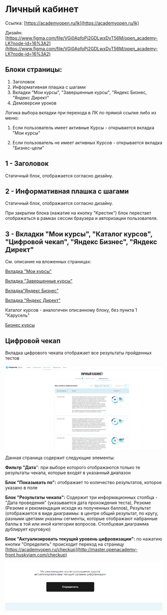 # Личный кабинет

Ссылка: [https://academyopen.ru/lk](https://academyopen.ru/lk)

Дизайн: [https://www.figma.com/file/VGj0ApfoPj2GDLwxDvT56M/open_academy-LK?node-id=16%3A2](https://www.figma.com/file/VGj0ApfoPj2GDLwxDvT56M/open_academy-LK?node-id=16%3A2)

## Блоки страницы:

1. Заголовок
2. Информативная плашка с шагами
3. Вкладки "Мои курсы", "Завершенные курсы", "Яндекс Бизнес, "Яндекс Директ"
4. Демоверсии уроков

Логика выбора вкладки при перехода в ЛК по прямой ссылке либо из меню:

1) Если пользователь имеет активные Курсы - открывается вкладка "Мои курсы" 

2) Если пользователь не имеет активных Курсов - открывается вкладка "Бизнес-цели"

## 1 - Заголовок

Статичный блок, отображается согласно дизайну.

## 2 - Информативная плашка с шагами

Статичный блок, отображается согласно дизайну.

При закрытии блока (нажатие на кнопку "Крестик") блок перестает отображаться в рамках сессии браузера и авторизации пользователя.

## 3 - Вкладки "Мои курсы", "Каталог курсов", "Цифровой чекап", "Яндекс Бизнес", "Яндекс Директ"

См. описание на вложенных страницах:

[Вкладка "Мои курсы"](./Personal_Area/My_courses_tab.md)

[Вкладка "Завершенные курсы"](./Personal_Area/Completed_Courses.md)

[Вкладка"Яндекс Бизнес"](./Personal_Area/Yandex_business.md)

[Вкладка "Яндекс Директ"](./Personal_Area/Yandex_direct.md)

Каталог курсов - аналогичен описанному блоку, без пункта 1 "Карусель"

[Бизнес курсы](./Courses/Authorized_business_courses.md)

## **Цифровой чекап**

Вкладка цифрового чекапа отображает все результаты пройденных тестов

![alt-text](./img/personal_area.png)



Данная страница содержит следующие элементы:

**Фильтр "Дата**": при выборе которого отображаются только те результаты чекапа, которые входят в указанный диапазон

**Блок "Показывать по":** отображает то количество результатов, которое указано в поле

**Блок "Результаты чекапа":**  Содержит три информационных столбца - "Дата проведения" (указывается дата прохождения теста), Резюме (Резюме и рекомендация исходя из полученных баллов), Результат (отображается в виде диаграммы: в центре общий результат, по кругу, разными цветами указаны сегменты, которые отображают набранные баллы в той или иной категории вопросов. Столбцовая диаграмма дублирует круговую)

**Блок "Актуализировать текущий уровень цифровизации":**  по нажатию кнопки "Определить" происходит переход на страницу [https://academyopen.ru/checkup](http://master.openacademy-front.huskyjam.com/checkup)

![alt-text](./img/personal_area_2.png)
